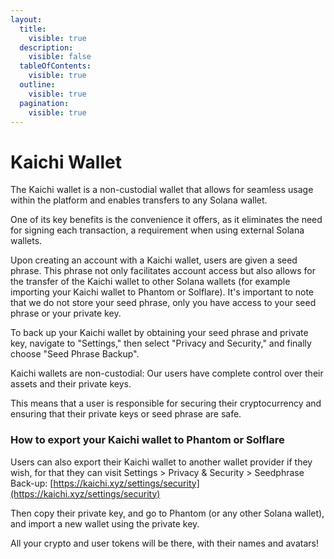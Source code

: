 ```yaml
---
layout:
  title:
    visible: true
  description:
    visible: false
  tableOfContents:
    visible: true
  outline:
    visible: true
  pagination:
    visible: true
---
```


# Kaichi Wallet

The Kaichi wallet is a non-custodial wallet that allows for seamless usage within the platform and enables transfers to any Solana wallet.&#x20;

One of its key benefits is the convenience it offers, as it eliminates the need for signing each transaction, a requirement when using external Solana wallets.

Upon creating an account with a Kaichi wallet, users are given a seed phrase. This phrase not only facilitates account access but also allows for the transfer of the Kaichi wallet to other Solana wallets (for example importing your Kaichi wallet to Phantom or Solflare). It's important to note that we do not store your seed phrase, only you have access to your seed phrase or your private key.

To back up your Kaichi wallet by obtaining your seed phrase and private key, navigate to "Settings," then select "Privacy and Security," and finally choose "Seed Phrase Backup".

Kaichi wallets are non-custodial: Our users have complete control over their assets and their private keys.&#x20;

This means that a user is responsible for securing their cryptocurrency and ensuring that their private keys or seed phrase are safe.&#x20;

### How to export your Kaichi wallet to Phantom or Solflare

Users can also export their Kaichi wallet to another wallet provider if they wish, for that they can visit Settings > Privacy & Security > Seedphrase Back-up: [https://kaichi.xyz/settings/security](https://kaichi.xyz/settings/security)

Then copy their private key, and go to Phantom (or any other Solana wallet), and import a new wallet using the private key.&#x20;

All your crypto and user tokens will be there, with their names and avatars!
